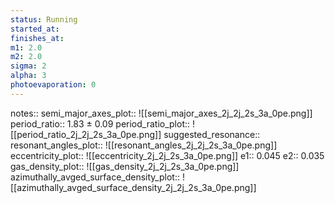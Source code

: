 ```yaml
---
status: Running
started_at:
finishes_at:
m1: 2.0
m2: 2.0
sigma: 2
alpha: 3
photoevaporation: 0
---
```


notes::
semi_major_axes_plot:: ![[semi_major_axes_2j_2j_2s_3a_0pe.png]]
period_ratio:: 1.83 ± 0.09
period_ratio_plot:: ![[period_ratio_2j_2j_2s_3a_0pe.png]]
suggested_resonance:: 
resonant_angles_plot:: ![[resonant_angles_2j_2j_2s_3a_0pe.png]]
eccentricity_plot:: ![[eccentricity_2j_2j_2s_3a_0pe.png]]
e1:: 0.045
e2:: 0.035
gas_density_plot:: ![[gas_density_2j_2j_2s_3a_0pe.png]]
azimuthally_avged_surface_density_plot:: ![[azimuthally_avged_surface_density_2j_2j_2s_3a_0pe.png]]

